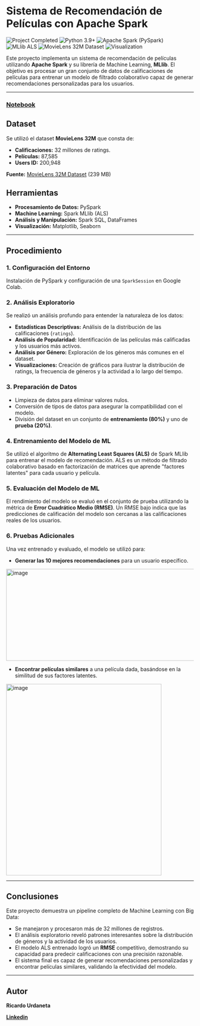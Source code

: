# Sistema de Recomendación de Películas con Apache Spark

<p align="left">
  <img src="https://img.shields.io/badge/Proyecto_Completado-%E2%9C%94-2ECC71?style=flat-square&logo=checkmarx&logoColor=white" alt="Project Completed"/>
  <img src="https://img.shields.io/badge/Python-3.9%2B-3776AB?style=flat-square&logo=python&logoColor=white" alt="Python 3.9+"/>
  <img src="https://img.shields.io/badge/Apache_Spark-PySpark-E24C4B?style=flat-square&logo=apache-spark&logoColor=white" alt="Apache Spark (PySpark)"/>
  <img src="https://img.shields.io/badge/MLlib-ALS-FF9900?style=flat-square&logo=apache-spark&logoColor=white" alt="MLlib ALS"/>
  <img src="https://img.shields.io/badge/Dataset-MovieLens%2032M-1F77B4?style=flat-square&logo=database&logoColor=white" alt="MovieLens 32M Dataset"/>
  <img src="https://img.shields.io/badge/Visualization-Matplotlib_/_Seaborn-4B8BBE?style=flat-square&logo=matplotlib&logoColor=white" alt="Visualization"/>
</p>


Este proyecto implementa un sistema de recomendación de películas utilizando **Apache Spark** y su librería de Machine Learning, **MLlib**. El objetivo es procesar un gran conjunto de datos de calificaciones de películas para entrenar un modelo de filtrado colaborativo capaz de generar recomendaciones personalizadas para los usuarios.

---

### [Notebook](https://github.com/Ricardouchub/Sistema-de-Recomendacion-de-Peliculas-con-Apache-Spark/blob/main/Notebook.ipynb)

## Dataset

Se utilizó el dataset **MovieLens 32M** que consta de:

* **Calificaciones:** 32 millones de ratings.
* **Películas:** 87,585 
* **Users ID:** 200,948

**Fuente:** [MovieLens 32M Dataset](https://grouplens.org/datasets/movielens/32m/) (239 MB)

##  Herramientas 

* **Procesamiento de Datos:** PySpark
* **Machine Learning:** Spark MLlib (ALS)
* **Análisis y Manipulación:** Spark SQL, DataFrames
* **Visualización:** Matplotlib, Seaborn

---

## Procedimiento

### 1. Configuración del Entorno
Instalación de PySpark y configuración de una `SparkSession` en Google Colab.

### 2. Análisis Exploratorio
Se realizó un análisis profundo para entender la naturaleza de los datos:
* **Estadísticas Descriptivas:** Análisis de la distribución de las calificaciones (`ratings`).
* **Análisis de Popularidad:** Identificación de las películas más calificadas y los usuarios más activos.
* **Análisis por Género:** Exploración de los géneros más comunes en el dataset.
* **Visualizaciones:** Creación de gráficos para ilustrar la distribución de ratings, la frecuencia de géneros y la actividad a lo largo del tiempo.

### 3. Preparación de Datos
* Limpieza de datos para eliminar valores nulos.
* Conversión de tipos de datos para asegurar la compatibilidad con el modelo.
* División del dataset en un conjunto de **entrenamiento (80%)** y uno de **prueba (20%)**.

### 4. Entrenamiento del Modelo de ML
Se utilizó el algoritmo de **Alternating Least Squares (ALS)** de Spark MLlib para entrenar el modelo de recomendación. ALS es un método de filtrado colaborativo basado en factorización de matrices que aprende "factores latentes" para cada usuario y película.

### 5. Evaluación del Modelo de ML
El rendimiento del modelo se evaluó en el conjunto de prueba utilizando la métrica de **Error Cuadrático Medio (RMSE)**. Un RMSE bajo indica que las predicciones de calificación del modelo son cercanas a las calificaciones reales de los usuarios.

### 6. Pruebas Adicionales
Una vez entrenado y evaluado, el modelo se utilizó para:
* **Generar las 10 mejores recomendaciones** para un usuario específico.
 <img width="669" height="246" alt="image" src="https://github.com/user-attachments/assets/432d1932-8409-4551-a184-46749050c22c" />
 
* **Encontrar películas similares** a una película dada, basándose en la similitud de sus factores latentes.
<img width="417" height="513" alt="image" src="https://github.com/user-attachments/assets/a8e44d49-585b-41e1-a698-47934aefb137" />




---

## Conclusiones

Este proyecto demuestra un pipeline completo de Machine Learning con Big Data:
* Se manejaron y procesaron más de 32 millones de registros.
* El análisis exploratorio reveló patrones interesantes sobre la distribución de géneros y la actividad de los usuarios.
* El modelo ALS entrenado logró un **RMSE** competitivo, demostrando su capacidad para predecir calificaciones con una precisión razonable.
* El sistema final es capaz de generar recomendaciones personalizadas y encontrar películas similares, validando la efectividad del modelo.

---

## Autor
**Ricardo Urdaneta**

**[Linkedin](https://www.linkedin.com/in/ricardourdanetacastro/)**
